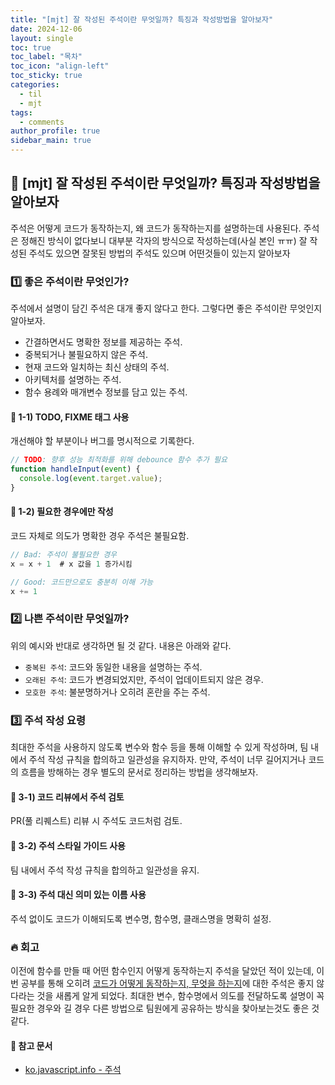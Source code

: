 ```yaml
---
title: "[mjt] 잘 작성된 주석이란 무엇일까? 특징과 작성방법을 알아보자"
date: 2024-12-06
layout: single
toc: true
toc_label: "목차"
toc_icon: "align-left"
toc_sticky: true
categories:
  - til
  - mjt
tags:
  - comments
author_profile: true
sidebar_main: true
---
```


## :ledger: [mjt] 잘 작성된 주석이란 무엇일까? 특징과 작성방법을 알아보자

주석은 어떻게 코드가 동작하는지, 왜 코드가 동작하는지를 설명하는데 사용된다. 주석은 정해진 방식이 없다보니 대부분 각자의 방식으로 작성하는데(사실 본인 ㅠㅠ) 잘 작성된 주석도 있으면 잘못된 방법의 주석도 있으며 어떤것들이 있는지 알아보자

### :one: 좋은 주석이란 무엇인가?

주석에서 설명이 담긴 주석은 대개 좋지 않다고 한다. 그렇다면 좋은 주석이란 무엇인지 알아보자.

- 간결하면서도 명확한 정보를 제공하는 주석.
- 중복되거나 불필요하지 않은 주석.
- 현재 코드와 일치하는 최신 상태의 주석.
- 아키텍처를 설명하는 주석.
- 함수 용례와 매개변수 정보를 담고 있는 주석.

#### :pushpin: 1-1) TODO, FIXME 태그 사용

개선해야 할 부분이나 버그를 명시적으로 기록한다.

```javascript
// TODO: 향후 성능 최적화를 위해 debounce 함수 추가 필요
function handleInput(event) {
  console.log(event.target.value);
}
```

#### :pushpin: 1-2) 필요한 경우에만 작성

코드 자체로 의도가 명확한 경우 주석은 불필요함.

```javascript
// Bad: 주석이 불필요한 경우
x = x + 1  # x 값을 1 증가시킴

// Good: 코드만으로도 충분히 이해 가능
x += 1
```

### :two: 나쁜 주석이란 무엇일까?

위의 예시와 반대로 생각하면 될 것 같다. 내용은 아래와 같다.

- `중복된 주석`: 코드와 동일한 내용을 설명하는 주석.
- `오래된 주석`: 코드가 변경되었지만, 주석이 업데이트되지 않은 경우.
- `모호한 주석`: 불분명하거나 오히려 혼란을 주는 주석.

### :three: 주석 작성 요령

최대한 주석을 사용하지 않도록 변수와 함수 등을 통해 이해할 수 있게 작성하며, 팀 내에서 주석 작성 규칙을 합의하고 일관성을 유지하자. 만약, 주석이 너무 길어지거나 코드의 흐름을 방해하는 경우 별도의 문서로 정리하는 방법을 생각해보자.

#### :pushpin: 3-1) 코드 리뷰에서 주석 검토

PR(풀 리퀘스트) 리뷰 시 주석도 코드처럼 검토.

#### :pushpin: 3-2) 주석 스타일 가이드 사용

팀 내에서 주석 작성 규칙을 합의하고 일관성을 유지.

#### :pushpin: 3-3) 주석 대신 의미 있는 이름 사용

주석 없이도 코드가 이해되도록 변수명, 함수명, 클래스명을 명확히 설정.

### :fire: 회고

이전에 함수를 만들 때 어떤 함수인지 어떻게 동작하는지 주석을 달았던 적이 있는데, 이번 공부를 통해 오히려 <u>코드가 어떻게 동작하는지, 무엇을 하는지</u>에 대한 주석은 좋지 않다라는 것을 새롭게 알게 되었다. 최대한 변수, 함수명에서 의도를 전달하도록 설명이 꼭 필요한 경우와 길 경우 다른 방법으로 팀원에게 공유하는 방식을 찾아보는것도 좋은 것 같다.

#### :pushpin: 참고 문서

- [ko.javascript.info - 주석](https://ko.javascript.info/comments)
